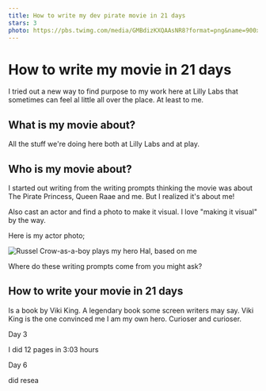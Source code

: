```yaml
---
title: How to write my dev pirate movie in 21 days
stars: 3
photo: https://pbs.twimg.com/media/GMBdizKXQAAsNR8?format=png&name=900x900
---
```


# How to write my movie in 21 days

I tried out a new way to find purpose to my work here at Lilly Labs that sometimes can feel al little all over the place. At least to me.

## What is my movie about?

All the stuff we're doing here both at Lilly Labs and at play.

## Who is my movie about?

I started out writing from the writing prompts thinking the movie was about The Pirate Princess, Queen Raae and me. But I realized it's about me!

Also cast an actor and find a photo to make it visual. I love "making it visual" by the way.

Here is my actor photo;

![Russel Crow-as-a-boy plays my hero Hal, based on me](https://pbs.twimg.com/media/GMBdizKXQAAsNR8?format=png&name=900x900)

Where do these writing prompts come from you might ask?

## How to write your movie in 21 days

Is a book by Viki King. A legendary book some screen writers may say. Viki King is the one convinced me I am my own hero. Curioser and curioser.

Day 3

I did 12 pages in 3:03 hours

Day 6

did resea

